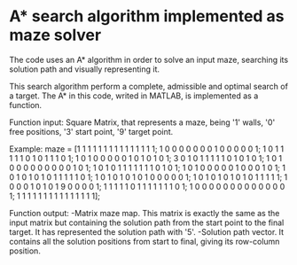 # A* search algorithm implemented as maze solver
The code uses an A* algorithm in order to solve an input maze, searching its solution path and visually representing it.


This search algorithm perform a complete, admissible and optimal search of a target.
The A* in this code, writed in MATLAB, is implemented as a function.

Function input: Square Matrix, that represents a maze, being '1' walls, '0' free positions, '3' start point, '9' target point.

Example:
maze = [1 1 1 1 1 1 1 1 1 1 1 1 1 1 1;
       1 0 0 0 0 0 0 0 1 0 0 0 0 0 1;
       1 0 1 1 1 1 1 0 1 0 1 1 1 0 1;
       1 0 1 0 0 0 0 0 1 0 1 0 1 0 1; 
       3 0 1 0 1 1 1 1 1 0 1 0 1 0 1;
       1 0 1 0 0 0 0 0 0 0 0 0 1 0 1;
       1 0 1 0 1 1 1 1 1 1 1 0 1 0 1;
       1 0 1 0 0 0 0 0 1 0 0 0 1 0 1;
       1 0 1 0 1 0 1 0 1 1 1 1 1 0 1;
       1 0 1 0 1 0 1 0 1 0 0 0 0 0 1;
       1 0 1 0 1 0 1 0 1 0 1 1 1 1 1;
       1 0 0 0 1 0 1 0 1 9 0 0 0 0 1;
       1 1 1 1 1 0 1 1 1 1 1 1 1 0 1;
       1 0 0 0 0 0 0 0 0 0 0 0 0 0 1;
       1 1 1 1 1 1 1 1 1 1 1 1 1 1 1];
       
 

Function output:
-Matrix maze map. This matrix is exactly the same as the input matrix but containing the solution path from the start point
to the final target.
It has represented the solution path with '5'.
-Solution path vector. It contains all the solution positions from start to final, giving its row-column position.
 
 
